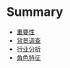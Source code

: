 # Summary

* [重要性](README.md)
* [背景调查](chapter1.md)
* [行业分析](xing-ye-fen-xi.md)
* [角色特征](jiao-se-te-zheng.md)

